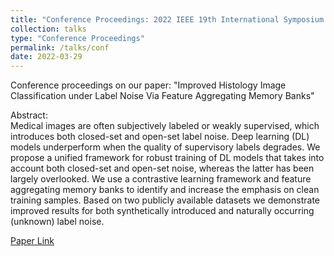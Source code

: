 ```yaml
---
title: "Conference Proceedings: 2022 IEEE 19th International Symposium on Biomedical Imaging (ISBI)"
collection: talks
type: "Conference Proceedings"
permalink: /talks/conf
date: 2022-03-29
---
```

Conference proceedings on our paper: "Improved Histology Image Classification under Label Noise Via Feature Aggregating Memory Banks"

<p>Abstract:<br>
Medical images are often subjectively labeled or weakly supervised, which introduces both closed-set and open-set label noise. Deep learning (DL) models underperform when the quality of supervisory labels degrades. We propose a unified framework for robust training of DL models that takes into account both closed-set and open-set noise, whereas the latter has been largely overlooked. We use a contrastive learning framework and feature aggregating memory banks to identify and increase the emphasis on clean training samples. Based on two publicly available datasets we demonstrate improved results for both synthetically introduced and naturally occurring (unknown) label noise.</p>

[Paper Link](https://ieeexplore.ieee.org/abstract/document/9761682)
